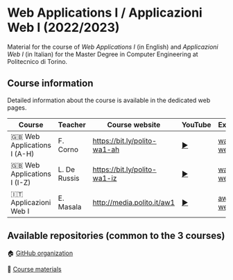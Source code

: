 # Web Applications I / Applicazioni Web I (2022/2023)

Material for the course of _Web Applications I_ (in English) and _Applicazioni Web I_ (in Italian) for the Master Degree in Computer Engineering at Politecnico di Torino.

## Course information

Detailed information about the course is available in the dedicated web pages.

| Course | Teacher | Course website | YouTube | Exercises |
|----------|-------|---------|---------|--------|
| :gb: Web Applications I (A-H)| F. Corno | <https://bit.ly/polito-wa1-ah> | [:arrow_forward:](https://youtube.com/playlist?list=PLqRTLlwsxDL8WgeiSZVJzjEr1f9aHy2gz) | [wa1-ah-weeks](https://github.com/polito-WA1-AW1-2023/wa1-ah-weeks) |
| :gb: Web Applications I (I-Z) |  L. De Russis | <https://bit.ly/polito-wa1-iz> | [:arrow_forward:](https://www.youtube.com/playlist?list=PLs7DWGc_wmwTGEyUzKpqQDaa5TSnhshmp)  | [wa1-iz-weeks](https://github.com/polito-WA1-AW1-2023/wa1-iz-weeks) |
| :it: Applicazioni Web I  | E. Masala | <http://media.polito.it/aw1> | [:arrow_forward:](https://www.youtube.com/playlist?list=PLuZyhAOPm9pPEI67ZU8ghnVmEG6SMhT-Q) | [aw1-weeks](https://github.com/polito-WA1-AW1-2023/aw1-weeks) |

## Available repositories (common to the 3 courses)

:house: [GitHub organization](https://github.com/polito-WA1-AW1-2023)

:blue_book: [Course materials](https://github.com/polito-WA1-AW1-2023/materials)
